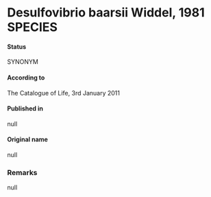 # Desulfovibrio baarsii Widdel, 1981 SPECIES

#### Status
SYNONYM

#### According to
The Catalogue of Life, 3rd January 2011

#### Published in
null

#### Original name
null

### Remarks
null